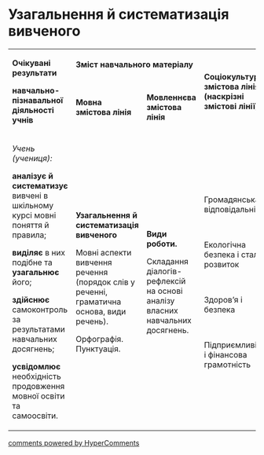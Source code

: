 <div id="hypercomments_widget" class="js-hypercomments-widget invisible"></div>

#  Узагальнення й  систематизація вивченого

<table>
<tbody>
<tr>
<td rowspan="2">
<p><strong>Очікувані результати</strong></p>
<p><strong>навчально-пізнавальної діяльності учнів</strong></p>
</td>
<td colspan="2">
<p><strong>Зміст навчального матеріалу</strong></p>
</td>
<td rowspan="2">
<p><strong>Соціокультурна змістова лінія (наскрізні змістові лінії)</strong></p>
</td>
<td rowspan="2">
<p><strong>Діяльнісна змістова лінія (компетентності)</strong></p>
</td>
</tr>
<tr>
<td>
<p><strong>Мовна змістова лінія &nbsp;</strong></p>
</td>
<td>
<p><strong>Мовленнєва змістова лінія </strong></p>
</td>
</tr>
<tr>
<td>
<p><em><span>Учень (учениця):</span></em></p>
<p><strong>аналізує й систематизує </strong><span>вивчені в шкільному курсі мовні поняття й правила;</span></p>
<p><strong>виділяє </strong><span>в них подібне та </span><strong>узагальнює </strong><span>його;</span></p>
<p><strong>здійснює </strong><span>самоконтроль за результатами навчальних досягнень;</span></p>
<p><strong>усвідомлює</strong><span> необхідність продовження мовної освіти та самоосвіти.</span></p>
</td>
<td>
<p><strong>Узагальнення й систематизація вивченого</strong></p>
<p><span>Мовні аспекти вивчення речення (порядок слів у реченні, граматична основа, види речень).</span></p>
<p><span>Орфографія. Пунктуація.</span></p>
</td>
<td>
<p><strong>Види роботи.</strong></p>
<p><span>Складання діалогів-рефлексій на основі аналізу власних навчальних досягнень.</span></p>
</td>
<td>
<p><span>Громадянська відповідальність </span></p>
<br />
<p><span>Екологічна безпека і сталий розвиток </span></p>
<br />
<p><span>Здоров&rsquo;я і безпека</span></p>
<br />
<p><span>Підприємливість і фінансова грамотність &nbsp;</span></p>
</td>
<td>
<p><strong>СДМ</strong></p>
<p><strong>СГК</strong></p>
<p><strong>ЗКК</strong></p>
<p><strong>УВВЖ</strong></p>
<p><strong>КПНТ</strong></p>
<p><strong>ПК</strong></p>
<p><strong>ЗЗК</strong></p>
<p><strong>ІКК</strong></p>
</td>
</tr>
</tbody>
</table>

<div class="js-hypercomments-container">
<a href="http://hypercomments.com" class="hc-link" title="comments widget">comments powered by HyperComments</a>
</div>